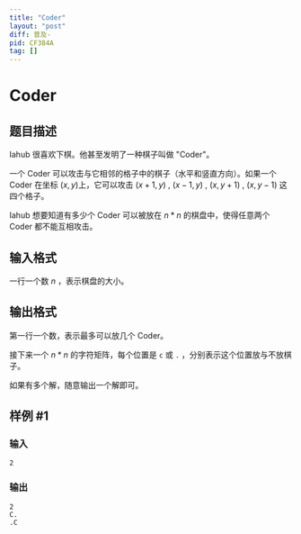 ```yaml
---
title: "Coder"
layout: "post"
diff: 普及-
pid: CF384A
tag: []
---
```


# Coder

## 题目描述

Iahub 很喜欢下棋。他甚至发明了一种棋子叫做 "Coder"。

一个 Coder 可以攻击与它相邻的格子中的棋子（水平和竖直方向）。如果一个 Coder 在坐标 $(x,y)$上，它可以攻击 $(x+1,y)$ , $(x-1,y)$ , $(x,y+1)$ , $(x,y-1)$ 这四个格子。

Iahub 想要知道有多少个 Coder 可以被放在 $n*n$
 的棋盘中，使得任意两个 Coder 都不能互相攻击。

## 输入格式

一行一个数 $n$ ，表示棋盘的大小。

## 输出格式

第一行一个数，表示最多可以放几个 Coder。

接下来一个 $n*n$ 的字符矩阵，每个位置是 `c` 或 `.` ，分别表示这个位置放与不放棋子。

如果有多个解，随意输出一个解即可。

## 样例 #1

### 输入

```
2

```

### 输出

```
2
C.
.C

```

